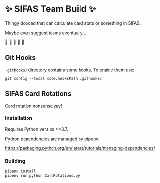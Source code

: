 # :sparkles: SIFAS Team Build :sparkles:

Thingy doodad that can calculate card stats or something in SIFAS.

Maybe even suggest teams eventually...

:penguin: :penguin: :penguin: :penguin: :penguin: 

## Git Hooks

`.githooks/` directory contains some hooks. To enable them use:

```
git config --local core.hooksPath .githooks/
```

## SIFAS Card Rotations

Card rotation nonsense yay!

### Installation

Requires Python version >=3.7.

Python dependencies are managed by pipenv:

https://packaging.python.org/en/latest/tutorials/managing-dependencies/

### Building

```
pipenv install
pipenv run python CardRotations.py
```

